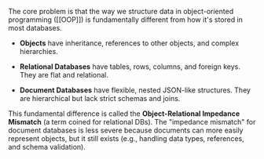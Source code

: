 The core problem is that the way we structure data in object-oriented programming ([[OOP]]) is fundamentally different from how it's stored in most databases.

- **Objects** have inheritance, references to other objects, and complex hierarchies.
    
- **Relational Databases** have tables, rows, columns, and foreign keys. They are flat and relational.
    
- **Document Databases** have flexible, nested JSON-like structures. They are hierarchical but lack strict schemas and joins.
    

This fundamental difference is called the **Object-Relational Impedance Mismatch** (a term coined for relational DBs). The "impedance mismatch" for document databases is less severe because documents can more easily represent objects, but it still exists (e.g., handling data types, references, and schema validation).